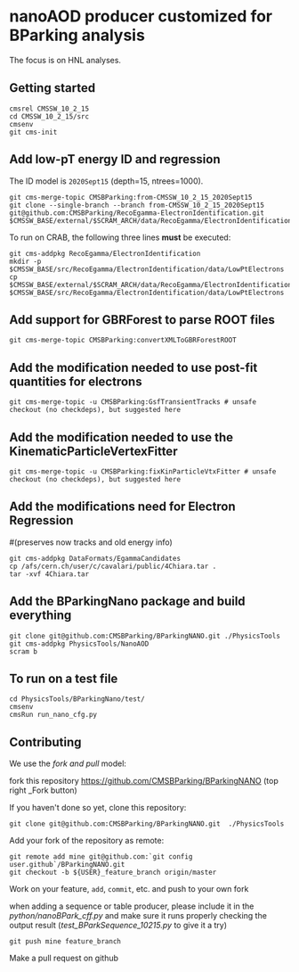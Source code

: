 # nanoAOD producer customized for BParking analysis 

The focus is on HNL analyses.

## Getting started

```shell
cmsrel CMSSW_10_2_15
cd CMSSW_10_2_15/src
cmsenv
git cms-init
```

## Add low-pT energy ID and regression

The ID model is `2020Sept15` (depth=15, ntrees=1000).

```shell
git cms-merge-topic CMSBParking:from-CMSSW_10_2_15_2020Sept15
git clone --single-branch --branch from-CMSSW_10_2_15_2020Sept15 git@github.com:CMSBParking/RecoEgamma-ElectronIdentification.git $CMSSW_BASE/external/$SCRAM_ARCH/data/RecoEgamma/ElectronIdentification/data
```

To run on CRAB, the following three lines __must__ be executed:

```shell
git cms-addpkg RecoEgamma/ElectronIdentification
mkdir -p $CMSSW_BASE/src/RecoEgamma/ElectronIdentification/data/LowPtElectrons
cp $CMSSW_BASE/external/$SCRAM_ARCH/data/RecoEgamma/ElectronIdentification/data/LowPtElectrons/LowPtElectrons_ID_2020Sept15.root $CMSSW_BASE/src/RecoEgamma/ElectronIdentification/data/LowPtElectrons
```

## Add support for GBRForest to parse ROOT files

```shell
git cms-merge-topic CMSBParking:convertXMLToGBRForestROOT
```

## Add the modification needed to use post-fit quantities for electrons  

```shell
git cms-merge-topic -u CMSBParking:GsfTransientTracks # unsafe checkout (no checkdeps), but suggested here
```

## Add the modification needed to use the KinematicParticleVertexFitter  

```shell
git cms-merge-topic -u CMSBParking:fixKinParticleVtxFitter # unsafe checkout (no checkdeps), but suggested here
```


## Add the modifications need for Electron Regression  
#(preserves now tracks and old energy info)
```shell
git cms-addpkg DataFormats/EgammaCandidates 
cp /afs/cern.ch/user/c/cavalari/public/4Chiara.tar .
tar -xvf 4Chiara.tar  
```


## Add the BParkingNano package and build everything

```shell
git clone git@github.com:CMSBParking/BParkingNANO.git ./PhysicsTools
git cms-addpkg PhysicsTools/NanoAOD
scram b
```

## To run on a test file

```shell
cd PhysicsTools/BParkingNano/test/
cmsenv 
cmsRun run_nano_cfg.py
```

## Contributing

We use the _fork and pull_ model:

fork this repository https://github.com/CMSBParking/BParkingNANO (top right _Fork button)

If you haven't done so yet, clone this repository:

```shell
git clone git@github.com:CMSBParking/BParkingNANO.git  ./PhysicsTools
```

Add your fork of the repository as remote:

```shell
git remote add mine git@github.com:`git config user.github`/BParkingNANO.git
git checkout -b ${USER}_feature_branch origin/master
```

Work on your feature, `add`, `commit`, etc. and push to your own fork

when adding a sequence or table producer, please include it in the _python/nanoBPark_cff.py_
and make sure it runs properly checking the output result (_test_BParkSequence_10215.py_ to give it a try)

```shell
git push mine feature_branch
```

Make a pull request on github
